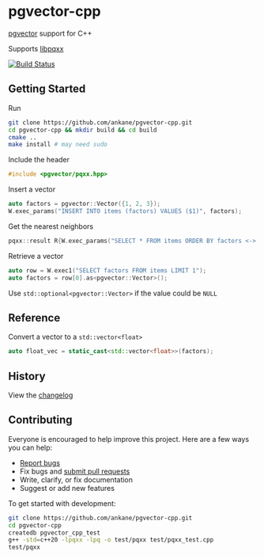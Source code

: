 # pgvector-cpp

[pgvector](https://github.com/ankane/pgvector) support for C++

Supports [libpqxx](https://github.com/jtv/libpqxx)

[![Build Status](https://github.com/ankane/pgvector-cpp/workflows/build/badge.svg?branch=master)](https://github.com/ankane/pgvector-cpp/actions)

## Getting Started

Run

```sh
git clone https://github.com/ankane/pgvector-cpp.git
cd pgvector-cpp && mkdir build && cd build
cmake ..
make install # may need sudo
```

Include the header

```cpp
#include <pgvector/pqxx.hpp>
```

Insert a vector

```cpp
auto factors = pgvector::Vector({1, 2, 3});
W.exec_params("INSERT INTO items (factors) VALUES ($1)", factors);
```

Get the nearest neighbors

```cpp
pqxx::result R{W.exec_params("SELECT * FROM items ORDER BY factors <-> $1 LIMIT 5", factors)};
```

Retrieve a vector

```cpp
auto row = W.exec1("SELECT factors FROM items LIMIT 1");
auto factors = row[0].as<pgvector::Vector>();
```

Use `std::optional<pgvector::Vector>` if the value could be `NULL`

## Reference

Convert a vector to a `std::vector<float>`

```cpp
auto float_vec = static_cast<std::vector<float>>(factors);
```

## History

View the [changelog](https://github.com/ankane/pgvector-cpp/blob/master/CHANGELOG.md)

## Contributing

Everyone is encouraged to help improve this project. Here are a few ways you can help:

- [Report bugs](https://github.com/ankane/pgvector-cpp/issues)
- Fix bugs and [submit pull requests](https://github.com/ankane/pgvector-cpp/pulls)
- Write, clarify, or fix documentation
- Suggest or add new features

To get started with development:

```sh
git clone https://github.com/ankane/pgvector-cpp.git
cd pgvector-cpp
createdb pgvector_cpp_test
g++ -std=c++20 -lpqxx -lpq -o test/pqxx test/pqxx_test.cpp
test/pqxx
```
